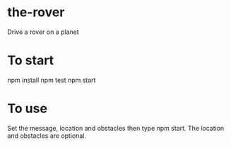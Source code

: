 # the-rover
Drive a rover on a planet

# To start
npm install
npm test
npm start

# To use
Set the message, location and obstacles then type npm start.
The location and obstacles are optional. 